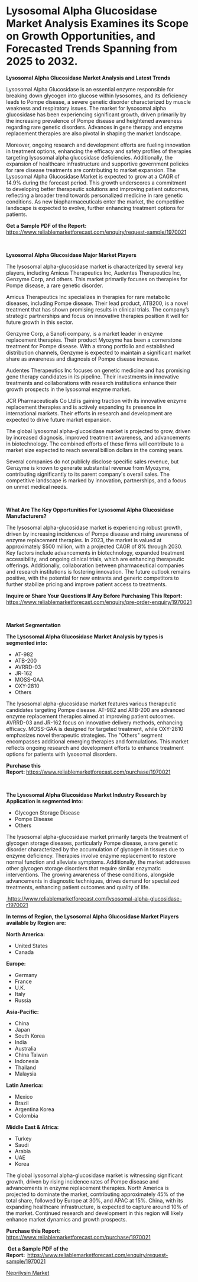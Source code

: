 <p><h1>Lysosomal Alpha Glucosidase Market Analysis Examines its Scope on Growth Opportunities, and Forecasted Trends Spanning from 2025 to 2032.</h1></p><p><strong>Lysosomal Alpha Glucosidase Market Analysis and Latest Trends</strong></p>
<p><p>Lysosomal Alpha Glucosidase is an essential enzyme responsible for breaking down glycogen into glucose within lysosomes, and its deficiency leads to Pompe disease, a severe genetic disorder characterized by muscle weakness and respiratory issues. The market for lysosomal alpha glucosidase has been experiencing significant growth, driven primarily by the increasing prevalence of Pompe disease and heightened awareness regarding rare genetic disorders. Advances in gene therapy and enzyme replacement therapies are also pivotal in shaping the market landscape.</p><p>Moreover, ongoing research and development efforts are fueling innovation in treatment options, enhancing the efficacy and safety profiles of therapies targeting lysosomal alpha glucosidase deficiencies. Additionally, the expansion of healthcare infrastructure and supportive government policies for rare disease treatments are contributing to market expansion. The Lysosomal Alpha Glucosidase Market is expected to grow at a CAGR of 14.9% during the forecast period. This growth underscores a commitment to developing better therapeutic solutions and improving patient outcomes, reflecting a broader trend towards personalized medicine in rare genetic conditions. As new biopharmaceuticals enter the market, the competitive landscape is expected to evolve, further enhancing treatment options for patients.</p></p>
<p><strong>Get a Sample PDF of the Report:&nbsp;</strong> <a href="https://www.reliablemarketforecast.com/enquiry/request-sample/1970021?utm_campaign=2750&utm_medium=2&utm_source=Github&utm_content=ia&utm_term=08032025&utm_id=lysosomal-alpha-glucosidase">https://www.reliablemarketforecast.com/enquiry/request-sample/1970021</a></p>
<p>&nbsp;</p>
<p><strong>Lysosomal Alpha Glucosidase Major Market Players</strong></p>
<p><p>The lysosomal alpha-glucosidase market is characterized by several key players, including Amicus Therapeutics Inc, Audentes Therapeutics Inc, Genzyme Corp, and others. This market primarily focuses on therapies for Pompe disease, a rare genetic disorder.</p><p>Amicus Therapeutics Inc specializes in therapies for rare metabolic diseases, including Pompe disease. Their lead product, ATB200, is a novel treatment that has shown promising results in clinical trials. The company’s strategic partnerships and focus on innovative therapies position it well for future growth in this sector.</p><p>Genzyme Corp, a Sanofi company, is a market leader in enzyme replacement therapies. Their product Myozyme has been a cornerstone treatment for Pompe disease. With a strong portfolio and established distribution channels, Genzyme is expected to maintain a significant market share as awareness and diagnosis of Pompe disease increase.</p><p>Audentes Therapeutics Inc focuses on genetic medicine and has promising gene therapy candidates in its pipeline. Their investments in innovative treatments and collaborations with research institutions enhance their growth prospects in the lysosomal enzyme market.</p><p>JCR Pharmaceuticals Co Ltd is gaining traction with its innovative enzyme replacement therapies and is actively expanding its presence in international markets. Their efforts in research and development are expected to drive future market expansion.</p><p>The global lysosomal alpha-glucosidase market is projected to grow, driven by increased diagnosis, improved treatment awareness, and advancements in biotechnology. The combined efforts of these firms will contribute to a market size expected to reach several billion dollars in the coming years.</p><p>Several companies do not publicly disclose specific sales revenue, but Genzyme is known to generate substantial revenue from Myozyme, contributing significantly to its parent company's overall sales. The competitive landscape is marked by innovation, partnerships, and a focus on unmet medical needs.</p></p>
<p>&nbsp;</p>
<p><strong>What Are The Key Opportunities For Lysosomal Alpha Glucosidase Manufacturers?</strong></p>
<p><p>The lysosomal alpha-glucosidase market is experiencing robust growth, driven by increasing incidences of Pompe disease and rising awareness of enzyme replacement therapies. In 2023, the market is valued at approximately $500 million, with a projected CAGR of 8% through 2030. Key factors include advancements in biotechnology, expanded treatment accessibility, and ongoing clinical trials, which are enhancing therapeutic offerings. Additionally, collaboration between pharmaceutical companies and research institutions is fostering innovation. The future outlook remains positive, with the potential for new entrants and generic competitors to further stabilize pricing and improve patient access to treatments.</p></p>
<p><strong>Inquire or Share Your Questions If Any Before Purchasing This Report:</strong> <a href="https://www.reliablemarketforecast.com/enquiry/pre-order-enquiry/1970021?utm_campaign=2750&utm_medium=2&utm_source=Github&utm_content=ia&utm_term=08032025&utm_id=lysosomal-alpha-glucosidase">https://www.reliablemarketforecast.com/enquiry/pre-order-enquiry/1970021</a></p>
<p>&nbsp;</p>
<p><strong>Market Segmentation</strong></p>
<p><strong>The Lysosomal Alpha Glucosidase Market Analysis by types is segmented into:</strong></p>
<p><ul><li>AT-982</li><li>ATB-200</li><li>AVRRD-03</li><li>JR-162</li><li>MOSS-GAA</li><li>OXY-2810</li><li>Others</li></ul></p>
<p><p>The lysosomal alpha-glucosidase market features various therapeutic candidates targeting Pompe disease. AT-982 and ATB-200 are advanced enzyme replacement therapies aimed at improving patient outcomes. AVRRD-03 and JR-162 focus on innovative delivery methods, enhancing efficacy. MOSS-GAA is designed for targeted treatment, while OXY-2810 emphasizes novel therapeutic strategies. The "Others" segment encompasses additional emerging therapies and formulations. This market reflects ongoing research and development efforts to enhance treatment options for patients with lysosomal disorders.</p></p>
<p><strong>Purchase this Report:&nbsp;</strong><a href="https://www.reliablemarketforecast.com/purchase/1970021?utm_campaign=2750&utm_medium=2&utm_source=Github&utm_content=ia&utm_term=08032025&utm_id=lysosomal-alpha-glucosidase">https://www.reliablemarketforecast.com/purchase/1970021</a></p>
<p>&nbsp;</p>
<p><strong>The Lysosomal Alpha Glucosidase Market Industry Research by Application is segmented into:</strong></p>
<p><ul><li>Glycogen Storage Disease</li><li>Pompe Disease</li><li>Others</li></ul></p>
<p><p>The lysosomal alpha-glucosidase market primarily targets the treatment of glycogen storage diseases, particularly Pompe disease, a rare genetic disorder characterized by the accumulation of glycogen in tissues due to enzyme deficiency. Therapies involve enzyme replacement to restore normal function and alleviate symptoms. Additionally, the market addresses other glycogen storage disorders that require similar enzymatic interventions. The growing awareness of these conditions, alongside advancements in diagnostic techniques, drives demand for specialized treatments, enhancing patient outcomes and quality of life.</p></p>
<p><a href="https://www.reliablemarketforecast.com/lysosomal-alpha-glucosidase-r1970021?utm_campaign=2750&utm_medium=2&utm_source=Github&utm_content=ia&utm_term=08032025&utm_id=lysosomal-alpha-glucosidase">&nbsp;https://www.reliablemarketforecast.com/lysosomal-alpha-glucosidase-r1970021</a></p>
<p><strong>In terms of Region, the Lysosomal Alpha Glucosidase Market Players available by Region are:</strong></p>
<p>
    <p> <strong> North America: </strong>
        <ul>
            <li>United States</li>
            <li>Canada</li>
        </ul>
        </p> 
    <p> <strong> Europe: </strong>
        <ul>
            <li>Germany</li>
            <li>France</li>
            <li>U.K.</li>
            <li>Italy</li>
            <li>Russia</li>
        </ul>
        </p> 
    <p> <strong> Asia-Pacific: </strong>
        <ul>
            <li>China</li>
            <li>Japan</li>
            <li>South Korea</li>
            <li>India</li>
            <li>Australia</li>
            <li>China Taiwan</li>
            <li>Indonesia</li>
            <li>Thailand</li>
            <li>Malaysia</li>
        </ul>
        </p> 
    <p> <strong> Latin America: </strong>
        <ul>
            <li>Mexico</li>
            <li>Brazil</li>
            <li>Argentina Korea</li>
            <li>Colombia</li>
        </ul>
        </p> 
    <p> <strong> Middle East & Africa: </strong>
        <ul>
            <li>Turkey</li>
            <li>Saudi</li>
            <li>Arabia</li>
            <li>UAE</li>
            <li>Korea</li>
        </ul>
    </p>
    </p>
<p><p>The global lysosomal alpha-glucosidase market is witnessing significant growth, driven by rising incidence rates of Pompe disease and advancements in enzyme replacement therapies. North America is projected to dominate the market, contributing approximately 45% of the total share, followed by Europe at 30%, and APAC at 15%. China, with its expanding healthcare infrastructure, is expected to capture around 10% of the market. Continued research and development in this region will likely enhance market dynamics and growth prospects.</p></p>
<p><strong>Purchase this Report: </strong><a href="https://www.reliablemarketforecast.com/purchase/1970021?utm_campaign=2750&utm_medium=2&utm_source=Github&utm_content=ia&utm_term=08032025&utm_id=lysosomal-alpha-glucosidase">https://www.reliablemarketforecast.com/purchase/1970021</a></p>
<p>&nbsp;<strong>Get a Sample PDF of the Report:&nbsp;&nbsp;</strong><a href="https://www.reliablemarketforecast.com/enquiry/request-sample/1970021?utm_campaign=2750&utm_medium=2&utm_source=Github&utm_content=ia&utm_term=08032025&utm_id=lysosomal-alpha-glucosidase">https://www.reliablemarketforecast.com/enquiry/request-sample/1970021</a></p>
<p><strong></strong></p>
<p><p><a href="https://github.com/dolorespeddico90/Market-Research-Report-List-1/blob/main/neprilysin-market.md?utm_campaign=2750&utm_medium=2&utm_source=Github&utm_content=ia&utm_term=08032025&utm_id=lysosomal-alpha-glucosidase">Neprilysin Market</a></p></p>